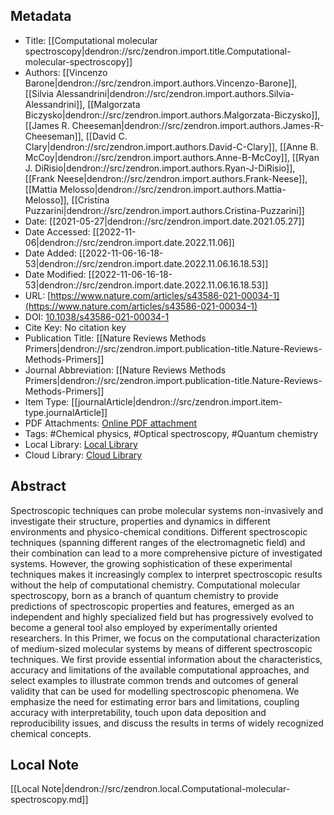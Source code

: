 ## Metadata

- Title: [[Computational molecular spectroscopy|dendron://src/zendron.import.title.Computational-molecular-spectroscopy]]
- Authors: [[Vincenzo Barone|dendron://src/zendron.import.authors.Vincenzo-Barone]], [[Silvia Alessandrini|dendron://src/zendron.import.authors.Silvia-Alessandrini]], [[Malgorzata Biczysko|dendron://src/zendron.import.authors.Malgorzata-Biczysko]], [[James R. Cheeseman|dendron://src/zendron.import.authors.James-R-Cheeseman]], [[David C. Clary|dendron://src/zendron.import.authors.David-C-Clary]], [[Anne B. McCoy|dendron://src/zendron.import.authors.Anne-B-McCoy]], [[Ryan J. DiRisio|dendron://src/zendron.import.authors.Ryan-J-DiRisio]], [[Frank Neese|dendron://src/zendron.import.authors.Frank-Neese]], [[Mattia Melosso|dendron://src/zendron.import.authors.Mattia-Melosso]], [[Cristina Puzzarini|dendron://src/zendron.import.authors.Cristina-Puzzarini]]
- Date: [[2021-05-27|dendron://src/zendron.import.date.2021.05.27]]
- Date Accessed: [[2022-11-06|dendron://src/zendron.import.date.2022.11.06]]
- Date Added: [[2022-11-06-16-18-53|dendron://src/zendron.import.date.2022.11.06.16.18.53]]
- Date Modified: [[2022-11-06-16-18-53|dendron://src/zendron.import.date.2022.11.06.16.18.53]]
- URL: [https://www.nature.com/articles/s43586-021-00034-1](https://www.nature.com/articles/s43586-021-00034-1)
- DOI: [10.1038/s43586-021-00034-1](http://doi.org/10.1038/s43586-021-00034-1)
- Cite Key: No citation key
- Publication Title: [[Nature Reviews Methods Primers|dendron://src/zendron.import.publication-title.Nature-Reviews-Methods-Primers]]
- Journal Abbreviation: [[Nature Reviews Methods Primers|dendron://src/zendron.import.publication-title.Nature-Reviews-Methods-Primers]]
- Item Type: [[journalArticle|dendron://src/zendron.import.item-type.journalArticle]]
- PDF Attachments: [Online PDF attachment](https://www.zotero.org/groups/9025336/mjvolk3/items/9025336/attachment/I5H48XLU/reader)
- Tags: #Chemical physics, #Optical spectroscopy, #Quantum chemistry
- Local Library: [Local Library](zotero://select/items/9025336)
- Cloud Library: [Cloud Library](https://www.zotero.org/groups/9025336/mjvolk3/library)

## Abstract
Spectroscopic techniques can probe molecular systems non-invasively and investigate their structure, properties and dynamics in different environments and physico-chemical conditions. Different spectroscopic techniques (spanning different ranges of the electromagnetic field) and their combination can lead to a more comprehensive picture of investigated systems. However, the growing sophistication of these experimental techniques makes it increasingly complex to interpret spectroscopic results without the help of computational chemistry. Computational molecular spectroscopy, born as a branch of quantum chemistry to provide predictions of spectroscopic properties and features, emerged as an independent and highly specialized field but has progressively evolved to become a general tool also employed by experimentally oriented researchers. In this Primer, we focus on the computational characterization of medium-sized molecular systems by means of different spectroscopic techniques. We first provide essential information about the characteristics, accuracy and limitations of the available computational approaches, and select examples to illustrate common trends and outcomes of general validity that can be used for modelling spectroscopic phenomena. We emphasize the need for estimating error bars and limitations, coupling accuracy with interpretability, touch upon data deposition and reproducibility issues, and discuss the results in terms of widely recognized chemical concepts.

## Local Note
[[Local Note|dendron://src/zendron.local.Computational-molecular-spectroscopy.md]]
